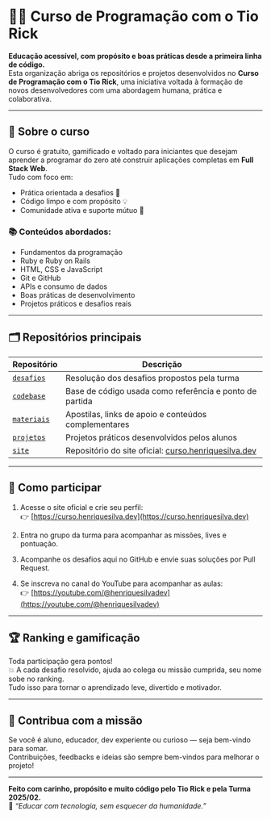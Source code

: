 # 👨‍💻 Curso de Programação com o Tio Rick

**Educação acessível, com propósito e boas práticas desde a primeira linha de código.**  
Esta organização abriga os repositórios e projetos desenvolvidos no **Curso de Programação com o Tio Rick**, uma iniciativa voltada à formação de novos desenvolvedores com uma abordagem humana, prática e colaborativa.

---

## 🌟 Sobre o curso

O curso é gratuito, gamificado e voltado para iniciantes que desejam aprender a programar do zero até construir aplicações completas em **Full Stack Web**.  
Tudo com foco em:
- Prática orientada a desafios 🧩
- Código limpo e com propósito 💡
- Comunidade ativa e suporte mútuo 🤝

### 📚 Conteúdos abordados:
- Fundamentos da programação
- Ruby e Ruby on Rails
- HTML, CSS e JavaScript
- Git e GitHub
- APIs e consumo de dados
- Boas práticas de desenvolvimento
- Projetos práticos e desafios reais

---

## 🗂️ Repositórios principais

| Repositório | Descrição |
|------------|-----------|
| [`desafios`](https://github.com/curso-tio-rick/desafios) | Resolução dos desafios propostos pela turma |
| [`codebase`](https://github.com/curso-tio-rick/codebase) | Base de código usada como referência e ponto de partida |
| [`materiais`](https://github.com/curso-tio-rick/materiais) | Apostilas, links de apoio e conteúdos complementares |
| [`projetos`](https://github.com/curso-tio-rick/projetos) | Projetos práticos desenvolvidos pelos alunos |
| [`site`](https://github.com/curso-tio-rick/site) | Repositório do site oficial: [curso.henriquesilva.dev](https://curso.henriquesilva.dev) |

---

## 🚀 Como participar

1. Acesse o site oficial e crie seu perfil:  
   👉 [https://curso.henriquesilva.dev](https://curso.henriquesilva.dev)

2. Entra no grupo da turma para acompanhar as missões, lives e pontuação.

3. Acompanhe os desafios aqui no GitHub e envie suas soluções por Pull Request.

4. Se inscreva no canal do YouTube para acompanhar as aulas:  
   👉 [https://youtube.com/@henriquesilvadev](https://youtube.com/@henriquesilvadev)

---

## 🏆 Ranking e gamificação

Toda participação gera pontos!  
💥 A cada desafio resolvido, ajuda ao colega ou missão cumprida, seu nome sobe no ranking.  
Tudo isso para tornar o aprendizado leve, divertido e motivador.

---

## 🤝 Contribua com a missão

Se você é aluno, educador, dev experiente ou curioso — seja bem-vindo para somar.  
Contribuições, feedbacks e ideias são sempre bem-vindos para melhorar o projeto!

---

**Feito com carinho, propósito e muito código pelo Tio Rick e pela Turma 2025/02.**  
💛 *“Educar com tecnologia, sem esquecer da humanidade.”*
